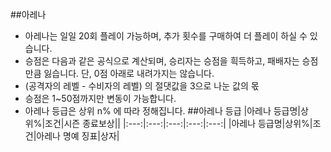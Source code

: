##아레나
 - 아레나는 일일 20회 플레이 가능하며, 추가 횟수를 구매하여 더 플레이 하실 수 있습니다.
 - 승점은 다음과 같은 공식으로 계산되며, 승리자는 승점을 흭득하고, 패배자는 승점만큼 잃습니다. 단, 0점 아래로 내려가지는 않습니다.
 - (공격자의 레벨 - 수비자의 레벨) 의 절댓값을 3으로 나눈 값의 몫
 - 승점은 1~50점까지만 변동이 가능합니다.
 - 아레나 등급은 상위 n% 에 따라 정해집니다.
##아레나 등급
|아레나 등급명|상위%|조건|시즌 종료보상||
|:---:|:---:|:---:|:---:|:---:|
|아레나 등급명|상위%|조건|아레나 명예 징표|상자|

